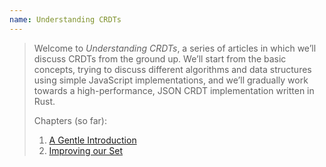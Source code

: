```yaml
---
name: Understanding CRDTs
---
```

> Welcome to _Understanding CRDTs_, a series of articles in which we’ll discuss CRDTs from the ground up. We’ll start from the basic concepts, trying to discuss different algorithms and data structures using simple JavaScript implementations, and we’ll gradually work towards a high-performance, JSON CRDT implementation written in Rust.
>
> Chapters (so far):
> 1. [A Gentle Introduction](/blog/understanding-crdts-a-gentle-introduction-chapter-1)
> 2. [Improving our Set](/blog/understanding-crdts-improving-our-set-chapter-2)
